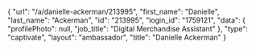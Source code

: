 {
    "url": "\/a\/danielle-ackerman\/213995",
    "first_name": "Danielle",
    "last_name": "Ackerman",
    "id": "213995",
    "login_id": "1759121",
    "data": {
        "profilePhoto": null,
        "job_title": "Digital Merchandise Assistant"
    },
    "type": "captivate",
    "layout": "ambassador",
    "title": "Danielle Ackerman"
}